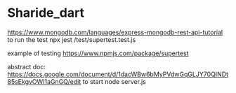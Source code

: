 # Sharide_dart
 
https://www.mongodb.com/languages/express-mongodb-rest-api-tutorial
to run the test npx jest /test/supertest.test.js

example of testing
https://www.npmjs.com/package/supertest


abstract doc: https://docs.google.com/document/d/1dacWBw6bMyPVdwGqGLJY70QINDt85sEkgvOWI1aGnGQ/edit
to start
node server.js
